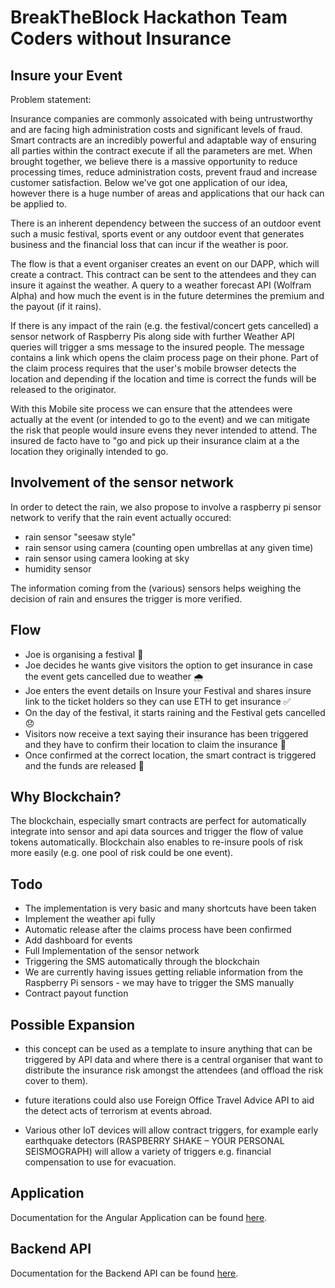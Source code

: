 # BreakTheBlock Hackathon Team Coders without Insurance

## Insure your Event

Problem statement: 

Insurance companies are commonly assoicated with being untrustworthy and are facing high administration costs and significant levels of fraud. Smart contracts are an incredibly powerful and adaptable way of ensuring all parties within the contract execute if all the parameters are met. When brought together, we believe there is a massive opportunity to reduce processing times, reduce administration costs, prevent fraud and increase customer satisfaction. Below we've got one application of our idea, however there is a huge number of areas and applications that our hack can be applied to. 

There is an inherent dependency between the success of an outdoor event such a music festival, sports event or any outdoor event that generates business and the financial loss that can incur if the weather is poor.

The flow is that a event organiser creates an event on our DAPP, which will create a contract. This contract can be sent to the attendees and they can insure it against the weather. A query to a weather forecast API (Wolfram Alpha) and how much the event is in the future determines the premium and the payout (if it rains).

If there is any impact of the rain (e.g. the festival/concert gets cancelled) a sensor network of Raspberry Pis along side with further Weather API queries will trigger a sms message to the insured people. The message contains a link which opens the claim process page on their phone. Part of the claim process requires that the user's mobile browser detects the location and depending if the location and time is correct the funds will be released to the originator.

With this Mobile site process we can ensure that the attendees were actually at the event (or intended to go to the event) and we can mitigate the risk that people would insure evens they never intended to attend. The insured de facto have to "go and pick up their insurance claim at a the location they originally intended to go.

## Involvement of the sensor network
In order to detect the rain, we also propose to involve a raspberry pi sensor network to verify that the rain event actually occured:

- rain sensor "seesaw style"
- rain sensor using camera (counting open umbrellas at any given time)
- rain sensor using camera looking at sky
- humidity sensor

The information coming from the (various) sensors helps weighing the decision of rain and ensures the trigger is more verified.

## Flow

- Joe is organising a festival 🎉
- Joe decides he wants give visitors the option to get insurance in case the event gets cancelled due to weather 🌧️
- Joe enters the event details on Insure your Festival and shares insure link to the ticket holders so they can use ETH to get insurance ✅
- On the day of the festival, it starts raining and the Festival gets cancelled 😞
- Visitors now receive a text saying their insurance has been triggered and they have to confirm their location to claim the insurance 📱
- Once confirmed at the correct location, the smart contract is triggered and the funds are released 💸

## Why Blockchain?

The blockchain, especially smart contracts are perfect for automatically integrate into sensor and api data sources and trigger the flow of value tokens automatically. Blockchain also enables to re-insure pools of risk more easily (e.g. one pool of risk could be one event).


## Todo

- The implementation is very basic and many shortcuts have been taken
- Implement the weather api fully
- Automatic release after the claims process have been confirmed
- Add dashboard for events
- Full Implementation of the sensor network
- Triggering the SMS automatically through the blockchain
- We are currently having issues getting reliable information from the Raspberry Pi sensors - we may have to trigger the SMS manually
- Contract payout function

## Possible Expansion

- this concept can be used as a template to insure anything that can be triggered by API data and where there is a central organiser that want to distribute the insurance risk amongst the attendees (and offload the risk cover to them).

- future iterations could also use Foreign Office Travel Advice API to aid the detect acts of terrorism at events abroad.

- Various other IoT devices will allow contract triggers, for example early earthquake detectors (RASPBERRY SHAKE – YOUR PERSONAL SEISMOGRAPH) will allow a variety of triggers e.g. financial compensation to use for evacuation. 

## Application
Documentation for the Angular Application can be found [here](./application/README.md).

## Backend API
Documentation for the Backend API can be found [here](./application/README.md).
